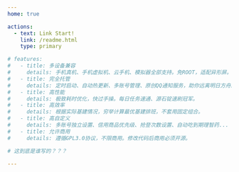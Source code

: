 ```yaml
---
home: true

actions:
  - text: Link Start!
    link: /readme.html
    type: primary

# features:
#   - title: 多设备兼容
#     details: 手机真机、手机虚拟机、云手机、模拟器全部支持。免ROOT，适配异形屏。
#   - title: 完全托管
#     details: 定时启动、自动热更新、多账号管理、原创QQ通知服务，助你远离明日方舟。
#   - title: 高性能
#     details: 极致耗时优化，快过手操。每日任务速通、源石锭速刷冠军。
#   - title: 高效率
#     details: 根据实际基建情况，穷举计算最优基建排班，不套用固定组合。
#   - title: 高自定义
#     details: 多账号独立设置、信用商品优先级、抢登次数设置、自动吃到期理智药...
#   - title: 允许商用
#     details: 遵循GPL3.0协议，不限商用。修改代码后商用必须开源。

# 这到底是谁写的？？？

---
```


